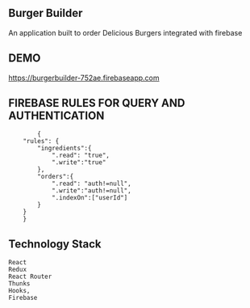 ## Burger Builder

An application built to order Delicious Burgers integrated with firebase

## DEMO

https://burgerbuilder-752ae.firebaseapp.com

## FIREBASE RULES FOR QUERY AND AUTHENTICATION

            {
        "rules": {
            "ingredients":{
                ".read": "true",
                ".write":"true"
            },
            "orders":{
                ".read": "auth!=null",
                ".write":"auth!=null",
                ".indexOn":["userId"]
            }
        }
        }

## Technology Stack

    React
    Redux
    React Router
    Thunks
    Hooks,
    Firebase
